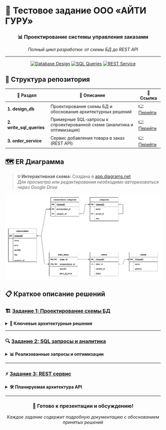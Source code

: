 # 🚀 Тестовое задание ООО «АЙТИ ГУРУ»

<div align="center">

### 📊 **Проектирование системы управления заказами**
*Полный цикл разработки: от схемы БД до REST API*

---

[![Database Design](https://img.shields.io/badge/📋_Задание_1-Проектирование_БД-blue?style=for-the-badge)](https://github.com/jmp-ff25/it_guru_test_task/tree/main/1.design_db)
[![SQL Queries](https://img.shields.io/badge/🔍_Задание_2-SQL_Запросы-green?style=for-the-badge)](https://github.com/jmp-ff25/it_guru_test_task/tree/main/2.write_sql_queries)
[![REST Service](https://img.shields.io/badge/⚡_Задание_3-REST_Сервис-orange?style=for-the-badge)](https://github.com/jmp-ff25/it_guru_test_task/tree/main/3.order_service)

</div>

## 📁 Структура репозитория

| 📂 **Раздел** | 📝 **Описание** | 🔗 **Ссылка** |
|---------------|-----------------|----------------|
| **1. design_db** | Проектирование схемы БД и обоснование архитектурных решений | [👉 Перейти](https://github.com/jmp-ff25/it_guru_test_task/tree/main/1.design_db) |
| **2. write_sql_queries** | Примерные SQL‑запросы к спроектированной схеме (аналитика и оптимизация) | [👉 Перейти](https://github.com/jmp-ff25/it_guru_test_task/tree/main/2.write_sql_queries) |
| **3. order_service** | Сервис добавления товара в заказ (REST API) | [👉 Перейти](https://github.com/jmp-ff25/it_guru_test_task/tree/main/3.order_service) |

## 🗺️ ER Диаграмма

> **💡 Интерактивная схема:** Создана в [app.diagrams.net](https://app.diagrams.net/#G1bLuMsimx5jykM-r0WPpKInOpm8kdANOJ)  
> *Для просмотра или редактирования необходимо авторизоваться через Google Drive*

<div align="center">

![ER Диаграмма схемы БД](https://raw.githubusercontent.com/jmp-ff25/it_guru_test_task/main/1.design_db/scheme_db_draw.io.png)

</div>

## 📋 Краткое описание решений

### 🏗️ [Задание 1: Проектирование схемы БД](https://github.com/jmp-ff25/it_guru_test_task/tree/main/1.design_db)

<details>
<summary><strong>🔧 Ключевые архитектурные решения</strong></summary>

- **🌳 Дерево категорий:** adjacency list (`parent_id`) + `slug` для глобальной адресации
- **🔗 M:N товары ↔ категории:** через `nomenclature_categories`  
- **📦 M:N заказы ↔ товары:** через `order_items` (association object с атрибутами `quantity`, `price_at_order`)
- **🔑 Уникальные бизнес-ключи:** `sku`, `slug`

</details>

---

### 🔍 [Задание 2: SQL запросы и аналитика](https://github.com/jmp-ff25/it_guru_test_task/tree/main/2.write_sql_queries)

<details>
<summary><strong>📊 Реализованные запросы и оптимизации</strong></summary>

- **👥 Выборки по клиентам:** с учётом исторических цен  
- **📈 Аналитика категорий:** рекурсивные CTE для работы с деревом
- **🏆 Топы товаров:** ранжирование по продажам  
- **⚡ Идеи оптимизации:** closure table, предагрегация, партиционирование, материализованные представления

</details>

---

### ⚡ [Задание 3: REST сервис](https://github.com/jmp-ff25/it_guru_test_task/tree/main/3.order_service)

<details>
<summary><strong>🛠️ Планируемая архитектура API</strong></summary>

- **🎯 Endpoint:** `POST /orders/{order_id}/items` для добавления товара в заказ
- **✅ Валидация:** наличие товара, проверка остатков, фиксация цены на момент заказа  
- **🏛️ Архитектура:** разделение слоёв (контроллеры, сервисы, репозитории)

</details>

---

<div align="center">

### 🎯 **Готово к презентации и обсуждению!**

*Каждое задание содержит подробную документацию с обоснованием принятых решений*

</div>



